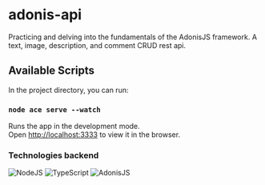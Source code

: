 # adonis-api
Practicing and delving into the fundamentals of the AdonisJS framework. A text, image, description, and comment CRUD rest api.

## Available Scripts

In the project directory, you can run:

### `node ace serve --watch`

Runs the app in the development mode.\
Open [http://localhost:3333](http://localhost:3333) to view it in the browser.

### Technologies backend
![NodeJS](https://img.shields.io/badge/node.js-6DA55F?style=for-the-badge&logo=node.js&logoColor=white)
![TypeScript](https://img.shields.io/badge/typescript-%23007ACC.svg?style=for-the-badge&logo=typescript&logoColor=white)
![AdonisJS](https://img.shields.io/badge/adonisjs-%23220052.svg?style=for-the-badge&logo=adonisjs&logoColor=white)
